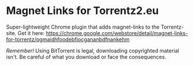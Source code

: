 # Magnet Links for Torrentz2.eu

Super-lightweight Chrome plugin that adds magnet-links to the Torrentz-site.
Get it here: https://chrome.google.com/webstore/detail/magnet-links-for-torrentz/pgmaidhfoodebfiocgananbdfnankehm

*Remember!* Using BitTorrent is legal, downloading copyrighted material isn't. Be careful of what you download or face the consequences.
